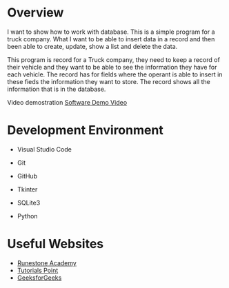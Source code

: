 # Overview

I want to show how to work with database. This is a simple program for a truck company. What I want to be able to insert data in a record and then been able to create, update, show a list and delete the data. 

This program is record for a Truck company, they need to keep a record of their vehicle and they want to be able to see the information they have for each vehicle. The record has for fields where the operant is able to insert in these fieds the information they want to store. The record shows all the information that is in the database. 

Video demostration [Software Demo Video](https://youtu.be/aSXsO7GlN68)

# Development Environment

* Visual Studio Code
* Git
* GitHub

* Tkinter
* SQLite3
* Python

# Useful Websites

* [Runestone Academy](https://runestone.academy/ns/books/published/practical_db/index.html?mode=browsing)
* [Tutorials Point](https://www.tutorialspoint.com/how-to-use-a-stringvar-object-in-an-entry-widget-in-tkinter)
* [GeeksforGeeks](https://www.geeksforgeeks.org/python-binding-function-in-tkinter/)